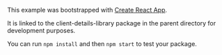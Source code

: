 This example was bootstrapped with [Create React App](https://github.com/facebook/create-react-app).

It is linked to the client-details-library package in the parent directory for development purposes.

You can run `npm install` and then `npm start` to test your package.
